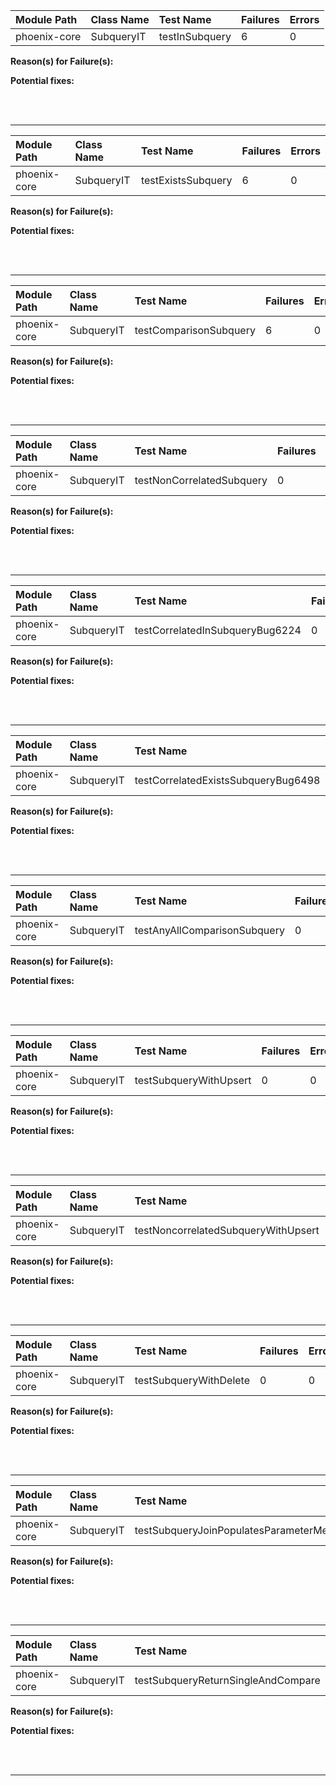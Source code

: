 | Module Path | Class Name | Test Name | Failures | Errors |
| :----------- | :--------- | :-------- | :------- | :----- |
| phoenix-core | SubqueryIT | testInSubquery | 6 | 0 |

**Reason(s) for Failure(s):**


**Potential fixes:**









<br><br>
________
| Module Path | Class Name | Test Name | Failures | Errors |
| :----------- | :--------- | :-------- | :------- | :----- |
| phoenix-core | SubqueryIT | testExistsSubquery | 6 | 0 |

**Reason(s) for Failure(s):**


**Potential fixes:**









<br><br>
________
| Module Path | Class Name | Test Name | Failures | Errors |
| :----------- | :--------- | :-------- | :------- | :----- |
| phoenix-core | SubqueryIT | testComparisonSubquery | 6 | 0 |

**Reason(s) for Failure(s):**


**Potential fixes:**









<br><br>
________
| Module Path | Class Name | Test Name | Failures | Errors |
| :----------- | :--------- | :-------- | :------- | :----- |
| phoenix-core | SubqueryIT | testNonCorrelatedSubquery | 0 | 0 |

**Reason(s) for Failure(s):**


**Potential fixes:**









<br><br>
________
| Module Path | Class Name | Test Name | Failures | Errors |
| :----------- | :--------- | :-------- | :------- | :----- |
| phoenix-core | SubqueryIT | testCorrelatedInSubqueryBug6224 | 0 | 0 |

**Reason(s) for Failure(s):**


**Potential fixes:**









<br><br>
________
| Module Path | Class Name | Test Name | Failures | Errors |
| :----------- | :--------- | :-------- | :------- | :----- |
| phoenix-core | SubqueryIT | testCorrelatedExistsSubqueryBug6498 | 0 | 0 |

**Reason(s) for Failure(s):**


**Potential fixes:**









<br><br>
________
| Module Path | Class Name | Test Name | Failures | Errors |
| :----------- | :--------- | :-------- | :------- | :----- |
| phoenix-core | SubqueryIT | testAnyAllComparisonSubquery | 0 | 0 |

**Reason(s) for Failure(s):**


**Potential fixes:**









<br><br>
________
| Module Path | Class Name | Test Name | Failures | Errors |
| :----------- | :--------- | :-------- | :------- | :----- |
| phoenix-core | SubqueryIT | testSubqueryWithUpsert | 0 | 0 |

**Reason(s) for Failure(s):**


**Potential fixes:**









<br><br>
________
| Module Path | Class Name | Test Name | Failures | Errors |
| :----------- | :--------- | :-------- | :------- | :----- |
| phoenix-core | SubqueryIT | testNoncorrelatedSubqueryWithUpsert | 0 | 0 |

**Reason(s) for Failure(s):**


**Potential fixes:**









<br><br>
________
| Module Path | Class Name | Test Name | Failures | Errors |
| :----------- | :--------- | :-------- | :------- | :----- |
| phoenix-core | SubqueryIT | testSubqueryWithDelete | 0 | 0 |

**Reason(s) for Failure(s):**


**Potential fixes:**









<br><br>
________
| Module Path | Class Name | Test Name | Failures | Errors |
| :----------- | :--------- | :-------- | :------- | :----- |
| phoenix-core | SubqueryIT | testSubqueryJoinPopulatesParameterMetadata | 0 | 0 |

**Reason(s) for Failure(s):**


**Potential fixes:**









<br><br>
________
| Module Path | Class Name | Test Name | Failures | Errors |
| :----------- | :--------- | :-------- | :------- | :----- |
| phoenix-core | SubqueryIT | testSubqueryReturnSingleAndCompare | 0 | 0 |

**Reason(s) for Failure(s):**


**Potential fixes:**









<br><br>
________
